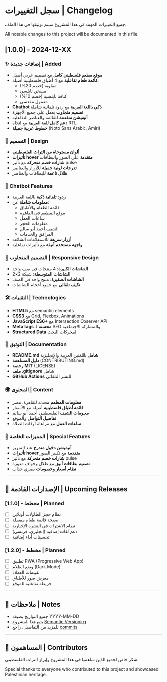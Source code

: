 # سجل التغييرات | Changelog

جميع التغييرات المهمة في هذا المشروع سيتم توثيقها في هذا الملف.

All notable changes to this project will be documented in this file.

## [1.0.0] - 2024-12-XX

### ✨ إضافات جديدة | Added
- **موقع مطعم فلسطيني كامل** مع تصميم عربي أصيل
- **قائمة طعام تفاعلية** مع 4 أطباق فلسطينية أصيلة:
  - مقلوبة (خصم 20%)
  - مسخن نابلسي
  - كنافة نابلسية (خصم 10%)
  - معمول مقدسي
- **Chatbot ذكي باللغة العربية** مع ردود تلقائية شاملة
- **تصميم متجاوب** يعمل على جميع الأجهزة
- **أنيميشن متقدمة** للقائمة والعناصر التفاعلية
- **دعم كامل للغة العربية** مع اتجاه RTL
- **خطوط عربية جميلة** (Noto Sans Arabic, Amiri)

### 🎨 التصميم | Design
- **ألوان مستوحاة من التراث الفلسطيني**
- **تأثيرات hover متقدمة** على الصور والبطاقات
- **شارات خصم متحركة** مع تأثير pulse
- **تدرجات لونية جميلة** للأزرار والعناصر
- **ظلال ناعمة** للبطاقات والعناصر

### 🤖 Chatbot Features
- **ردود تلقائية ذكية** باللغة العربية
- **معلومات شاملة** عن:
  - قائمة الطعام والأطباق
  - موقع المطعم في القاهرة
  - ساعات العمل
  - معلومات الحجز
  - الشيف أحمد أبو سالم
  - المرافق والخدمات
- **أزرار سريعة** للاستعلامات الشائعة
- **واجهة مستخدم أنيقة** مع تأثيرات تفاعلية

### 📱 التصميم المتجاوب | Responsive Design
- **الشاشات الكبيرة**: 4 منتجات في صف واحد
- **الشاشات المتوسطة**: شبكة 2×2
- **الشاشات الصغيرة**: منتج واحد في الصف
- **تكيف تلقائي** مع جميع أحجام الشاشات

### 🛠️ التقنيات | Technologies
- **HTML5** مع semantic elements
- **CSS3** مع Grid, Flexbox, Animations
- **JavaScript ES6+** مع Intersection Observer API
- **Meta tags محسنة** لـ SEO والمشاركة الاجتماعية
- **Structured Data** لمحركات البحث

### 📄 التوثيق | Documentation
- **README.md شامل** باللغتين العربية والإنجليزية
- **دليل المساهمة** (CONTRIBUTING.md)
- **رخصة MIT** (LICENSE)
- **ملف .gitignore** شامل
- **GitHub Actions** للنشر التلقائي

### 🌍 المحتوى | Content
- **معلومات المطعم** محدثة للقاهرة، مصر
- **قائمة أطباق فلسطينية** أصيلة مع الأسعار
- **معلومات الشيف** الفلسطيني أحمد أبو سالم
- **تفاصيل التواصل** والموقع
- **ساعات العمل** مع مراعاة أوقات الصلاة

### 🎯 المميزات الخاصة | Special Features
- **أنيميشن دخول متدرج** عند التمرير
- **تأثيرات hover متقدمة** مع تكبير الصور
- **شارات خصم متحركة** مع تأثير pulse
- **تصميم بطاقات أنيق** مع ظلال وحواف مدورة
- **نظام أسعار وخصومات** بصري جذاب

---

## 🚀 الإصدارات القادمة | Upcoming Releases

### [1.1.0] - مخطط | Planned
- [ ] نظام حجز الطاولات أونلاين
- [ ] صفحة قائمة طعام مفصلة
- [ ] نظام الاشتراك في النشرة الإخبارية
- [ ] دعم لغات إضافية (إنجليزي، فرنسي)
- [ ] تحسينات أداء إضافية

### [1.2.0] - مخطط | Planned
- [ ] تطبيق PWA (Progressive Web App)
- [ ] وضع الظلام (Dark Mode)
- [ ] تقييمات العملاء
- [ ] معرض صور للأطباق
- [ ] خريطة تفاعلية للموقع

---

## 📝 ملاحظات | Notes

- جميع التواريخ بصيغة YYYY-MM-DD
- يتبع هذا المشروع [Semantic Versioning](https://semver.org/)
- للمزيد من التفاصيل، راجع [commits](https://github.com/your-username/black-olives-restaurant/commits/main)

---

## 🤝 المساهمون | Contributors

شكر خاص لجميع الذين ساهموا في هذا المشروع وإبراز التراث الفلسطيني.

Special thanks to everyone who contributed to this project and showcased Palestinian heritage.
